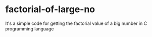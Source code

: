 # factorial-of-large-no
It's a simple code for getting the factorial value of a big number in C programming language
